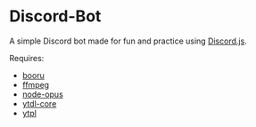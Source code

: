 # Discord-Bot

A simple Discord bot made for fun and practice using [Discord.js](https://discord.js.org/).

Requires:
- [booru](https://booru.js.org/)
- [ffmpeg](https://www.ffmpeg.org/)
- [node-opus](https://www.npmjs.com/package/node-opus)
- [ytdl-core](https://github.com/fent/node-ytdl-core)
- [ytpl](https://github.com/TimeForANinja/node-ytpl)